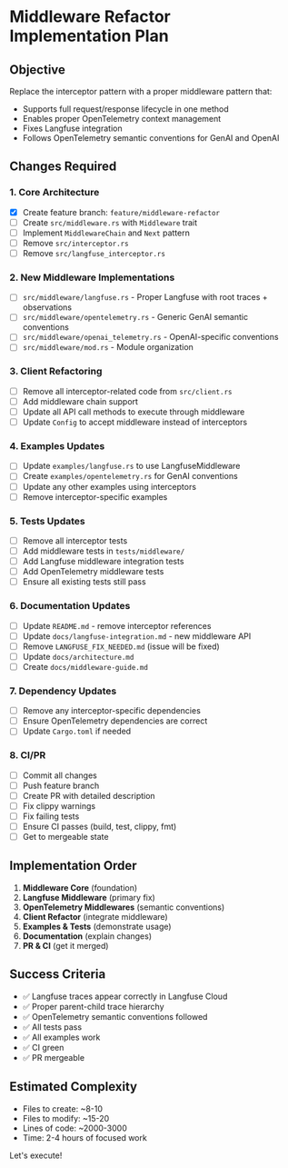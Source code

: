 # Middleware Refactor Implementation Plan

## Objective
Replace the interceptor pattern with a proper middleware pattern that:
- Supports full request/response lifecycle in one method
- Enables proper OpenTelemetry context management
- Fixes Langfuse integration
- Follows OpenTelemetry semantic conventions for GenAI and OpenAI

## Changes Required

### 1. Core Architecture
- [x] Create feature branch: `feature/middleware-refactor`
- [ ] Create `src/middleware.rs` with `Middleware` trait
- [ ] Implement `MiddlewareChain` and `Next` pattern
- [ ] Remove `src/interceptor.rs`
- [ ] Remove `src/langfuse_interceptor.rs`

### 2. New Middleware Implementations
- [ ] `src/middleware/langfuse.rs` - Proper Langfuse with root traces + observations
- [ ] `src/middleware/opentelemetry.rs` - Generic GenAI semantic conventions
- [ ] `src/middleware/openai_telemetry.rs` - OpenAI-specific conventions
- [ ] `src/middleware/mod.rs` - Module organization

### 3. Client Refactoring
- [ ] Remove all interceptor-related code from `src/client.rs`
- [ ] Add middleware chain support
- [ ] Update all API call methods to execute through middleware
- [ ] Update `Config` to accept middleware instead of interceptors

### 4. Examples Updates
- [ ] Update `examples/langfuse.rs` to use LangfuseMiddleware
- [ ] Create `examples/opentelemetry.rs` for GenAI conventions
- [ ] Update any other examples using interceptors
- [ ] Remove interceptor-specific examples

### 5. Tests Updates
- [ ] Remove all interceptor tests
- [ ] Add middleware tests in `tests/middleware/`
- [ ] Add Langfuse middleware integration tests
- [ ] Add OpenTelemetry middleware tests
- [ ] Ensure all existing tests still pass

### 6. Documentation Updates
- [ ] Update `README.md` - remove interceptor references
- [ ] Update `docs/langfuse-integration.md` - new middleware API
- [ ] Remove `LANGFUSE_FIX_NEEDED.md` (issue will be fixed)
- [ ] Update `docs/architecture.md`
- [ ] Create `docs/middleware-guide.md`

### 7. Dependency Updates
- [ ] Remove any interceptor-specific dependencies
- [ ] Ensure OpenTelemetry dependencies are correct
- [ ] Update `Cargo.toml` if needed

### 8. CI/PR
- [ ] Commit all changes
- [ ] Push feature branch
- [ ] Create PR with detailed description
- [ ] Fix clippy warnings
- [ ] Fix failing tests
- [ ] Ensure CI passes (build, test, clippy, fmt)
- [ ] Get to mergeable state

## Implementation Order

1. **Middleware Core** (foundation)
2. **Langfuse Middleware** (primary fix)
3. **OpenTelemetry Middlewares** (semantic conventions)
4. **Client Refactor** (integrate middleware)
5. **Examples & Tests** (demonstrate usage)
6. **Documentation** (explain changes)
7. **PR & CI** (get it merged)

## Success Criteria
- ✅ Langfuse traces appear correctly in Langfuse Cloud
- ✅ Proper parent-child trace hierarchy
- ✅ OpenTelemetry semantic conventions followed
- ✅ All tests pass
- ✅ All examples work
- ✅ CI green
- ✅ PR mergeable

## Estimated Complexity
- Files to create: ~8-10
- Files to modify: ~15-20
- Lines of code: ~2000-3000
- Time: 2-4 hours of focused work

Let's execute!

